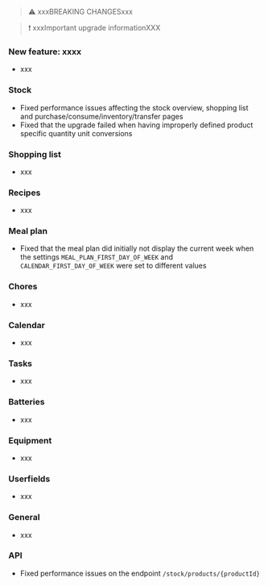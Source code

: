 > ⚠️ xxxBREAKING CHANGESxxx

> ❗ xxxImportant upgrade informationXXX

### New feature: xxxx

- xxx

### Stock

- Fixed performance issues affecting the stock overview, shopping list and purchase/consume/inventory/transfer pages
- Fixed that the upgrade failed when having improperly defined product specific quantity unit conversions

### Shopping list

- xxx

### Recipes

- xxx

### Meal plan

- Fixed that the meal plan did initially not display the current week when the settings `MEAL_PLAN_FIRST_DAY_OF_WEEK` and `CALENDAR_FIRST_DAY_OF_WEEK` were set to different values

### Chores

- xxx

### Calendar

- xxx

### Tasks

- xxx

### Batteries

- xxx

### Equipment

- xxx

### Userfields

- xxx

### General

- xxx

### API

- Fixed performance issues on the endpoint `/stock/products/{productId}`
